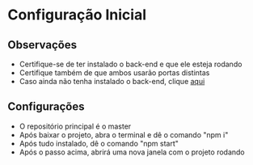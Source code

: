 <h1>Configuração Inicial</h1>

## Observações
<ul>
  <li>Certifique-se de ter instalado o back-end e que ele esteja rodando</li>
  <li>Certifique também de que ambos usarão portas distintas</li>
  <li>Caso ainda não tenha instalado o back-end, clique <a href="https://github.com/FLzn/Project-ViaCEP-Back">aqui</a></li>
</ul>

## Configurações
<ul>
  <li>O repositório principal é o master</li>
  <li>Após baixar o projeto, abra o terminal e dê o comando "npm i"</li>
  <li>Após tudo instalado, dê o comando "npm start"</li>
  <li>Após o passo acima, abrirá uma nova janela com o projeto rodando</li>
</ul>